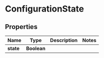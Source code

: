 
# ConfigurationState

## Properties
Name | Type | Description | Notes
------------ | ------------- | ------------- | -------------
**state** | **Boolean** |  | 



